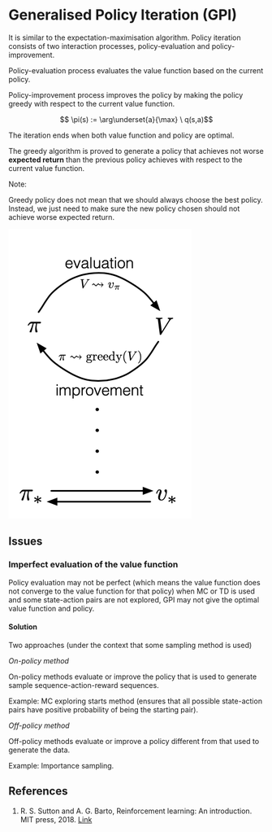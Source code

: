 # Generalised Policy Iteration \(GPI\)

It is similar to the expectation-maximisation algorithm. Policy iteration consists of two interaction processes, policy-evaluation and policy-improvement.

Policy-evaluation process evaluates the value function based on the current policy.

Policy-improvement process improves the policy by making the policy greedy with respect to the current value function.

$$ \pi(s) := \arg\underset{a}{\max} \ q(s,a)$$ 

The iteration ends when both value function and policy are optimal.

The greedy algorithm is proved to generate a policy that achieves not worse **expected return** than the previous policy achieves with respect to the current value function.

Note: 

Greedy policy does not mean that we should always choose the best policy. Instead, we just need to make sure the new policy chosen should not achieve worse expected return.

![](../.gitbook/assets/generalised-policy-iteration.png)

## Issues

### Imperfect evaluation of the value function

Policy evaluation may not be perfect \(which means the value function does not converge to the value function for that policy\) when MC or TD is used and some state-action pairs are not explored, GPI may not give the optimal value function and policy.

#### Solution

Two approaches \(under the context that some sampling method is used\)

_On-policy method_

On-policy methods evaluate or improve the policy that is used to generate sample sequence-action-reward sequences.

Example: MC exploring starts method \(ensures that all possible state-action pairs have positive probability of being the starting pair\).

_Off-policy method_

Off-policy methods evaluate or improve a policy different from that used to generate the data.

Example: Importance sampling.

## References

1. R. S. Sutton and A. G. Barto, Reinforcement learning: An introduction. MIT press, 2018. [Link](https://mitpress.mit.edu/books/reinforcement-learning-second-edition)


